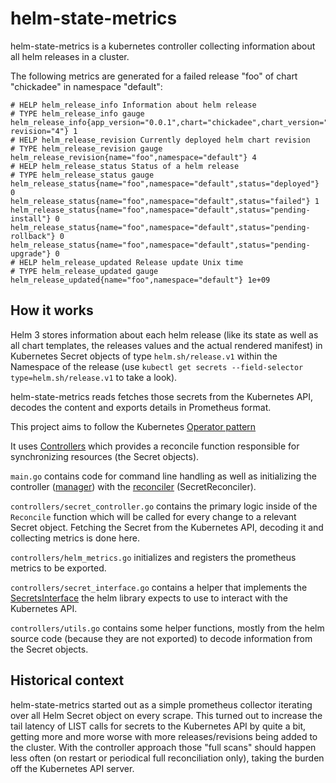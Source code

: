 # helm-state-metrics

helm-state-metrics is a kubernetes controller collecting information about all helm releases in a cluster.

The following metrics are generated for a failed release "foo" of chart "chickadee" in namespace "default":
```
# HELP helm_release_info Information about helm release
# TYPE helm_release_info gauge
helm_release_info{app_version="0.0.1",chart="chickadee",chart_version="1.0.0",name="foo",namespace="default", revision="4"} 1
# HELP helm_release_revision Currently deployed helm chart revision
# TYPE helm_release_revision gauge
helm_release_revision{name="foo",namespace="default"} 4
# HELP helm_release_status Status of a helm release
# TYPE helm_release_status gauge
helm_release_status{name="foo",namespace="default",status="deployed"} 0
helm_release_status{name="foo",namespace="default",status="failed"} 1
helm_release_status{name="foo",namespace="default",status="pending-install"} 0
helm_release_status{name="foo",namespace="default",status="pending-rollback"} 0
helm_release_status{name="foo",namespace="default",status="pending-upgrade"} 0
# HELP helm_release_updated Release update Unix time
# TYPE helm_release_updated gauge
helm_release_updated{name="foo",namespace="default"} 1e+09
```
## How it works
Helm 3 stores information about each helm release (like its state as well as all chart templates, the releases values and the actual rendered manifest) in Kubernetes Secret objects of type `helm.sh/release.v1` within the Namespace of the release (use `kubectl get secrets --field-selector type=helm.sh/release.v1` to take a look).

helm-state-metrics reads fetches those secrets from the Kubernetes API, decodes the content and exports details in Prometheus format.

This project aims to follow the Kubernetes [Operator pattern](https://kubernetes.io/docs/concepts/extend-kubernetes/operator/)

It uses [Controllers](https://kubernetes.io/docs/concepts/architecture/controller/)
which provides a reconcile function responsible for synchronizing resources (the Secret objects).

`main.go` contains code for command line handling as well as initializing the controller ([manager](https://pkg.go.dev/sigs.k8s.io/controller-runtime/pkg/manager#Manager)) with the [reconciler](https://pkg.go.dev/sigs.k8s.io/controller-runtime/pkg/reconcile#Reconciler) (SecretReconciler).

`controllers/secret_controller.go` contains the primary logic inside of the `Reconcile` function which will be called for every change to a relevant Secret object. Fetching the Secret from the Kubernetes API, decoding it and collecting metrics is done here.

`controllers/helm_metrics.go` initializes and registers the prometheus metrics to be exported.

`controllers/secret_interface.go` contains a helper that implements the [SecretsInterface](https://pkg.go.dev/k8s.io/client-go/kubernetes/typed/core/v1#SecretInterface) the helm library expects to use to interact with the Kubernetes API.

`controllers/utils.go` contains some helper functions, mostly from the helm source code (because they are not exported) to decode information from the Secret objects.


## Historical context
helm-state-metrics started out as a simple prometheus collector iterating over all Helm Secret object on every scrape. This turned out to increase the tail latency of LIST calls for secrets to the Kubernetes API by quite a bit, getting more and more worse with more releases/revisions being added to the cluster.
With the controller approach those "full scans" should happen less often (on restart or periodical full reconciliation only), taking the burden off the Kubernetes API server.